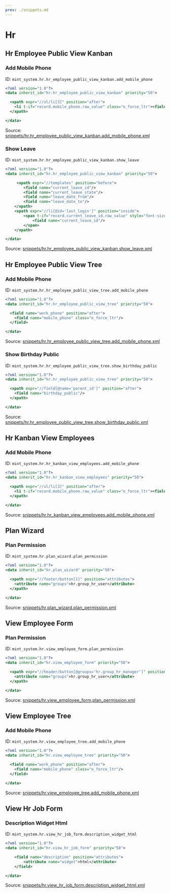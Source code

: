 ```yaml
---
prev: ./snippets.md
---
```

# Hr
## Hr Employee Public View Kanban  
### Add Mobile Phone  
ID: `mint_system.hr.hr_employee_public_view_kanban.add_mobile_phone`  
```xml
<?xml version="1.0"?>
<data inherit_id="hr.hr_employee_public_view_kanban" priority="50">

  <xpath expr="//ul/li[3]" position="after">
    <li t-if="record.mobile_phone.raw_value" class="o_force_ltr"><field name="mobile_phone"/></li>
  </xpath>

</data>
```

Source: [snippets/hr.hr_employee_public_view_kanban.add_mobile_phone.xml](https://github.com/Mint-System/Odoo-Development/tree/14.0/snippets/hr.hr_employee_public_view_kanban.add_mobile_phone.xml)

### Show Leave  
ID: `mint_system.hr.hr_employee_public_view_kanban.show_leave`  
```xml
<?xml version="1.0"?>
<data inherit_id="hr.hr_employee_public_view_kanban" priority="50">

     <xpath expr="//templates" position="before">
        <field name="current_leave_id"/>
        <field name="current_leave_state"/>
        <field name="leave_date_from"/>
        <field name="leave_date_to"/>
    </xpath>
    <xpath expr="//li[@id='last_login']" position="inside">
        <span t-if="record.current_leave_id.raw_value" style="font-size: 100%" t-att-class="record.current_leave_state.raw_value=='validate'?'oe_kanban_button oe_kanban_color_3':'oe_kanban_button oe_kanban_color_2'" t-att-title="moment(record.leave_date_from.raw_value).format('ddd Do MMM') + ' - ' + moment(record.leave_date_to.raw_value).format('ddd Do MMM')">
            <field name="current_leave_id"/>
        </span>
    </xpath>

</data>
```

Source: [snippets/hr.hr_employee_public_view_kanban.show_leave.xml](https://github.com/Mint-System/Odoo-Development/tree/14.0/snippets/hr.hr_employee_public_view_kanban.show_leave.xml)

## Hr Employee Public View Tree  
### Add Mobile Phone  
ID: `mint_system.hr.hr_employee_public_view_tree.add_mobile_phone`  
```xml
<?xml version="1.0"?>
<data inherit_id="hr.hr_employee_public_view_tree" priority="50">

  <field name="work_phone" position="after">
    <field name="mobile_phone" class="o_force_ltr"/>
  </field>

</data>
```

Source: [snippets/hr.hr_employee_public_view_tree.add_mobile_phone.xml](https://github.com/Mint-System/Odoo-Development/tree/14.0/snippets/hr.hr_employee_public_view_tree.add_mobile_phone.xml)

### Show Birthday Public  
ID: `mint_system.hr.hr_employee_public_view_tree.show_birthday_public`  
```xml
<?xml version="1.0"?>
<data inherit_id="hr.hr_employee_public_view_tree" priority="50">

  <xpath expr="//field[@name='parent_id']" position="after">
    <field name="birthday_public"/>
  </xpath>

</data>
```

Source: [snippets/hr.hr_employee_public_view_tree.show_birthday_public.xml](https://github.com/Mint-System/Odoo-Development/tree/14.0/snippets/hr.hr_employee_public_view_tree.show_birthday_public.xml)

## Hr Kanban View Employees  
### Add Mobile Phone  
ID: `mint_system.hr.hr_kanban_view_employees.add_mobile_phone`  
```xml
<?xml version="1.0"?>
<data inherit_id="hr.hr_kanban_view_employees" priority="50">

  <xpath expr="//ul/li[3]" position="after">
    <li t-if="record.mobile_phone.raw_value" class="o_force_ltr"><field name="mobile_phone"/></li>
  </xpath>

</data>
```

Source: [snippets/hr.hr_kanban_view_employees.add_mobile_phone.xml](https://github.com/Mint-System/Odoo-Development/tree/14.0/snippets/hr.hr_kanban_view_employees.add_mobile_phone.xml)

## Plan Wizard  
### Plan Permission  
ID: `mint_system.hr.plan_wizard.plan_permission`  
```xml
<?xml version="1.0"?>
<data inherit_id="hr.plan_wizard" priority="50">

  <xpath expr="//footer/button[1]" position="attributes">
    <attribute name="groups">hr.group_hr_user</attribute>
  </xpath>

</data>
```

Source: [snippets/hr.plan_wizard.plan_permission.xml](https://github.com/Mint-System/Odoo-Development/tree/14.0/snippets/hr.plan_wizard.plan_permission.xml)

## View Employee Form  
### Plan Permission  
ID: `mint_system.hr.view_employee_form.plan_permission`  
```xml
<?xml version="1.0"?>
<data inherit_id="hr.view_employee_form" priority="50">

  <xpath expr="//header/button[@groups='hr.group_hr_manager']" position="attributes">
    <attribute name="groups">hr.group_hr_user</attribute>
  </xpath>

</data>
```

Source: [snippets/hr.view_employee_form.plan_permission.xml](https://github.com/Mint-System/Odoo-Development/tree/14.0/snippets/hr.view_employee_form.plan_permission.xml)

## View Employee Tree  
### Add Mobile Phone  
ID: `mint_system.hr.view_employee_tree.add_mobile_phone`  
```xml
<?xml version="1.0"?>
<data inherit_id="hr.view_employee_tree" priority="50">

  <field name="work_phone" position="after">
    <field name="mobile_phone" class="o_force_ltr"/>
  </field>

</data>
```

Source: [snippets/hr.view_employee_tree.add_mobile_phone.xml](https://github.com/Mint-System/Odoo-Development/tree/14.0/snippets/hr.view_employee_tree.add_mobile_phone.xml)

## View Hr Job Form  
### Description Widget Html  
ID: `mint_system.hr.view_hr_job_form.description_widget_html`  
```xml
<?xml version="1.0"?>
<data inherit_id="hr.view_hr_job_form" priority="50">

    <field name="description" position="attributes">
        <attribute name="widget">html</attribute>
    </field>

</data>
```

Source: [snippets/hr.view_hr_job_form.description_widget_html.xml](https://github.com/Mint-System/Odoo-Development/tree/14.0/snippets/hr.view_hr_job_form.description_widget_html.xml)

